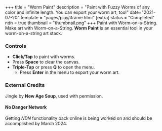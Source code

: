 +++
title = "Worm Paint"
description = "Paint with Fuzzy Worms of any color and infinite length. You can export your worm art, too!"
date="2021-07-20"
template = "pages/play/iframe.html"
[extra]
status = "Completed"
ndn = true
thumbnail = "thumbnail.png"
+++
Paint with Worm-on-a-String. Make art with Worm-on-a-String.
**Worm Paint** is an essential tool in your worm-on-a-string art stack.

### Controls
- **Click/Tap** to paint with worms.
- Press **Space** to clear the canvas.
- **Triple-Tap** or press **Q** to open the menu.
    * Press **Enter** in the menu to export your worm art.

### External Credits
Jingle by **New Age Soup**, used with permission.

#### No Danger Network
Getting *NDN* functionality back online is being worked on and
should be accomplished by March 2024.